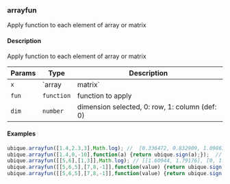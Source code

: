 ### arrayfun
Apply function to each element of array or matrix


#### Description

Apply function to each element of array or matrix


|Params|Type|Description
|---------|----|-----------
|`x` | `array|matrix` |  array elements
|`fun` | `function` | function to apply
|`dim` | `number` | dimension selected, 0: row, 1: column (def: 0)


#### Examples

```js
ubique.arrayfun([1.4,2.3,3],Math.log); //  [0.336472, 0.832909, 1.09861]
ubique.arrayfun([1.4,0,-10],function(a) {return ubique.sign(a);});  // [1, 0, -1]
ubique.arrayfun([[5,6],[1,3]],Math.log); // [[1.60944, 1.79176], [0, 1.09861]]
ubique.arrayfun([[5,6,5],[7,8,-1]],function(value) {return ubique.sign(value);}) // [[1, 1, 1], [1, 1, -1]]
ubique.arrayfun([[5,6,5],[7,8,-1]],function(value) {return ubique.sign(value);},1) // [[1, 1], [1, 1], [1, -1]]
```

